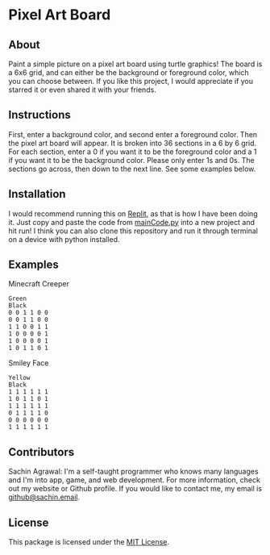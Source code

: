 # Pixel Art Board

## About
Paint a simple picture on a pixel art board using turtle graphics! The board is a 6x6 grid, and can either be the background or foreground color, which you can choose between. If you like this project, I would appreciate if you starred it or even shared it with your friends.

## Instructions
First, enter a background color, and second enter a foreground color. Then the pixel art board will appear. It is broken into 36 sections in a 6 by 6 grid. For each section, enter a 0 if you want it to be the foreground color and a 1 if you want it to be the background color. Please only enter 1s and 0s. The sections go across, then down to the next line. See some examples below.

## Installation
I would recommend running this on [Replit](https://replit.com/), as that is how I have been doing it. Just copy and paste the code from [mainCode.py](mainCode.py) into a new project and hit run! I think you can also clone this repository and run it through terminal on a device with python installed.

## Examples
Minecraft Creeper 
```
Green
Black
0 0 1 1 0 0 
0 0 1 1 0 0 
1 1 0 0 1 1 
1 0 0 0 0 1
1 0 0 0 0 1
1 0 1 1 0 1
```
Smiley Face
```
Yellow
Black
1 1 1 1 1 1
1 0 1 1 0 1
1 1 1 1 1 1
0 1 1 1 1 0
0 0 0 0 0 0
1 1 1 1 1 1 
```

## Contributors
Sachin Agrawal: I'm a self-taught programmer who knows many languages and I'm into app, game, and web development. For more information, check out my website or Github profile. If you would like to contact me, my email is [github@sachin.email](mailto:github@sachin.email).

## License
This package is licensed under the [MIT License](LICENSE.txt).
